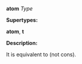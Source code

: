 **atom** *Type* 



**Supertypes:** 



**atom**, **t** 



**Description:** 



It is equivalent to (not cons). 







 



 




